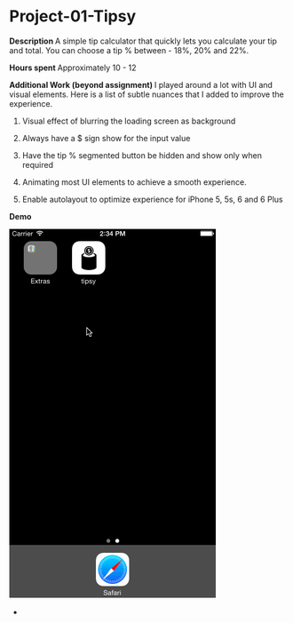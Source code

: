 # Project-01-Tipsy

<b> Description </b>
A simple tip calculator that quickly lets you calculate your tip and total. You can choose a tip % between - 18%, 20% and 22%.



<b> Hours spent </b>
Approximately 10 - 12



<b> Additional Work (beyond assignment) </b>
I played around a lot with UI and visual elements. Here is a list of subtle nuances that I added to improve the experience.
1. Visual effect of blurring the loading screen as background

2. Always have a $ sign show for the input value

3. Have the tip % segmented button be hidden and show only when required

4. Animating most UI elements to achieve a smooth experience.

5. Enable autolayout to optimize experience for iPhone 5, 5s, 6 and 6 Plus
 


<b> Demo </b>

![Video Walkthrough](demo.gif)



-




